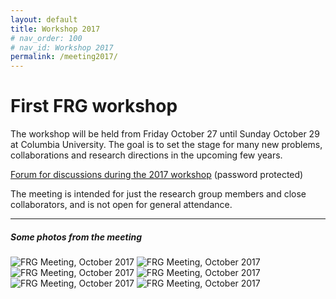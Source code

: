 ```yaml
---
layout: default
title: Workshop 2017
# nav_order: 100
# nav_id: Workshop 2017
permalink: /meeting2017/
---
```


<h1 class="mb-3">First FRG workshop</h1>

The workshop will be held from Friday October 27 until Sunday October 29 at Columbia University.
The goal is to set the stage for many new problems, collaborations and research directions in the upcoming few years.

[Forum for discussions during the 2017 workshop](http://forum.int-prob.org/category/5/) (password protected)

The meeting is intended for just the research group members and close collaborators, and is not open for general attendance.

<hr>

<h5>Some photos from the meeting</h5>

<img src="{{site.url}}/img/meeting2017/oct2017_1.jpg" style="max-width:50%" alt="FRG Meeting, October 2017">

<img src="{{site.url}}/img/meeting2017/oct2017_2.jpg" style="max-width:50%" alt="FRG Meeting, October 2017">

<img src="{{site.url}}/img/meeting2017/oct2017_3.jpg" style="max-width:50%" alt="FRG Meeting, October 2017">

<img src="{{site.url}}/img/meeting2017/oct2017_4.jpg" style="max-width:50%" alt="FRG Meeting, October 2017">

<img src="{{site.url}}/img/meeting2017/oct2017_5.jpg" style="max-width:50%" alt="FRG Meeting, October 2017">

<img src="{{site.url}}/img/meeting2017/oct2017_6.jpg" style="max-width:50%" alt="FRG Meeting, October 2017">
